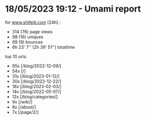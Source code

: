 # 18/05/2023 19:12 - Umami report
for www.shifeiti.com [24h] :

 - 314 (76) page views
 - 98 (16) uniques
 - 69 (9) bounces
 - 6h 23' 7'' (2h 39' 51'') totaltime


top 10 urls:
 - 65x [/blog/2022-12-09/]
 - 54x [/]
 - 31x [/blog/2023-01-12/]
 - 30x [/blog/2022-12-22/]
 - 18x [/blog/2023-02-03/]
 - 14x [/blog/2022-05-07/]
 - 12x [/blog/categories/]
 - 9x [/wiki/]
 - 8x [/about/]
 - 7x [/page/2/]


